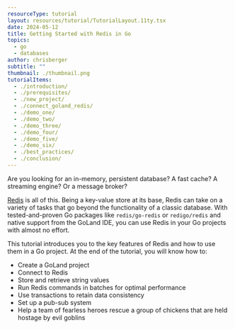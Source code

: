 ```yaml
---
resourceType: tutorial
layout: resources/tutorial/TutorialLayout.11ty.tsx
date: 2024-05-12
title: Getting Started with Redis in Go
topics:
  - go
  - databases
author: chrisberger
subtitle: ""
thumbnail: ./thumbnail.png
tutorialItems:
  - ./introduction/
  - ./prerequisites/
  - ./new_project/
  - ./connect_goland_redis/
  - ./demo_one/
  - ./demo_two/
  - ./demo_three/
  - ./demo_four/
  - ./demo_five/
  - ./demo_six/
  - ./best_practices/
  - ./conclusion/
---
```


Are you looking for an in-memory, persistent database? A fast cache? A streaming engine? Or a message broker?

[Redis](https://redis.io/) is all of this. Being a key-value store at its base, Redis can take on a variety of tasks that go beyond the functionality of a classic database. With tested-and-proven Go packages like `redis/go-redis` or `redigo/redis` and native support from the GoLand IDE, you can use Redis in your Go projects with almost no effort.

This tutorial introduces you to the key features of Redis and how to use them in a Go project. At the end of the tutorial, you will know how to:

- Create a GoLand project
- Connect to Redis
- Store and retrieve string values
- Run Redis commands in batches for optimal performance
- Use transactions to retain data consistency
- Set up a pub-sub system
- Help a team of fearless heroes rescue a group of chickens that are held hostage by evil goblins
